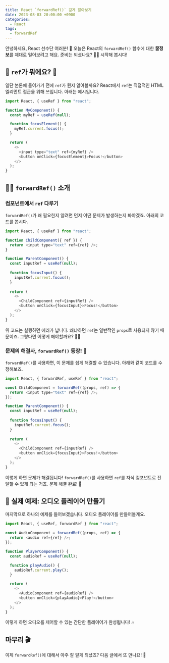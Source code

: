 ```yaml
---
title: React `forwardRef()` 깊게 알아보기
date: 2023-08-03 20:00:00 +0900
categories:
  - React
tags:
  - forwardRef
---
```


안녕하세요, React 선수단 여러분! 🚀 오늘은 React의 `forwardRef()` 함수에 대한 **꿀정보**를 제대로 털어보려고 해요. 준비는 되셨나요? 🤸‍♂️ 시작해 봅시다!

## 🌈 `ref`가 뭐에요? 🤔

일단 본론에 들어가기 전에 `ref`가 뭔지 알아볼까요? React에서 `ref`는 직접적인 HTML 엘리먼트 접근을 위해 쓰입니다. 아래는 예시입니다.

```javascript
import React, { useRef } from "react";

function MyComponent() {
  const myRef = useRef(null);

  function focusElement() {
    myRef.current.focus();
  }

  return (
    <>
      <input type="text" ref={myRef} />
      <button onClick={focusElement}>Focus!</button>
    </>
  );
}
```

## 😵‍💫 `forwardRef()` 소개

### 컴포넌트에서 `ref` 다루기

`forwardRef()`가 왜 필요한지 알려면 먼저 어떤 문제가 발생하는지 봐야겠죠. 아래의 코드를 봅시다.

```javascript
import React, { useRef } from "react";

function ChildComponent({ ref }) {
  return <input type="text" ref={ref} />;
}

function ParentComponent() {
  const inputRef = useRef(null);
  
  function focusInput() {
    inputRef.current.focus();
  }
  
  return (
    <>
      <ChildComponent ref={inputRef} />
      <button onClick={focusInput}>Focus!</button>
    </>
  );
}
```

위 코드는 실행하면 에러가 납니다. 왜냐하면 `ref`는 일반적인 `props`로 사용되지 않기 때문이죠. 그렇다면 어떻게 해야할까요? 🤷‍♂️

### 문제의 해결사, `forwardRef()` 등장! 🎉

`forwardRef()`를 사용하면, 이 문제를 쉽게 해결할 수 있습니다. 아래와 같이 코드를 수정해보죠.

```javascript
import React, { forwardRef, useRef } from "react";

const ChildComponent = forwardRef((props, ref) => {
  return <input type="text" ref={ref} />;
});

function ParentComponent() {
  const inputRef = useRef(null);
  
  function focusInput() {
    inputRef.current.focus();
  }
  
  return (
    <>
      <ChildComponent ref={inputRef} />
      <button onClick={focusInput}>Focus!</button>
    </>
  );
}
```

이렇게 하면 문제가 해결됩니다! `forwardRef()`를 사용하면 `ref`를 자식 컴포넌트로 전달할 수 있게 되는 거죠. 문제 해결 완료! 🎊

## 🎁 실제 예제: 오디오 플레이어 만들기

마지막으로 하나의 예제를 들어보겠습니다. 오디오 플레이어를 만들어볼게요.

```javascript
import React, { useRef, forwardRef } from "react";

const AudioComponent = forwardRef((props, ref) => {
  return <audio ref={ref} />;
});

function PlayerComponent() {
  const audioRef = useRef(null);

  function playAudio() {
    audioRef.current.play();
  }

  return (
    <>
      <AudioComponent ref={audioRef} />
      <button onClick={playAudio}>Play!</button>
    </>
  );
}
```

이렇게 하면 오디오를 제어할 수 있는 간단한 플레이어가 완성됩니다! 🎶

## 마무리 🎬

이제 `forwardRef()`에 대해서 아주 잘 알게 되셨죠? 다음 글에서 또 만나요! 🤩
